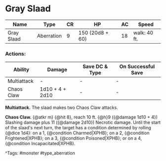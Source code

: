 # Gray Slaad

| Name | Type | CR | HP | AC | Speed |
|------|------|----|----|----|-------|
| Gray Slaad | Aberration | 9 | 150 (20d8 + 60) | 18 | walk: 40 ft. |

### Actions:

| Ability | Damage | Save DC & Type | On Successful Save |
|---------|--------|----------------|--------------------|
| Multiattack | - | - | - |
| Chaos Claw | 1d10 + 4 + 2d10 | - | - |


**Multiattack.** The slaad makes two Chaos Claw attacks.

**Chaos Claw.** {@atkr m} {@hit 8}, reach 10 ft. {@h}9 ({@damage 1d10 + 4}) Slashing damage plus 11 ({@damage 2d10}) Necrotic damage. Until the start of the slaad's next turn, the target has a condition determined by rolling {@dice 1d4}: on a 1, {@condition Charmed|XPHB}; on a 2, {@condition Frightened|XPHB}; on a 3, {@condition Poisoned|XPHB}; or on a 4, {@condition Incapacitated|XPHB}.

^Tags: #monster #type_aberration